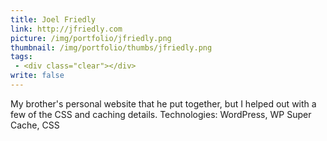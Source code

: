 ```yaml
---
title: Joel Friedly
link: http://jfriedly.com
picture: /img/portfolio/jfriedly.png
thumbnail: /img/portfolio/thumbs/jfriedly.png
tags:
 - <div class="clear"></div>
write: false
---
```


My brother's personal website that he put together, but I helped out with a few of the CSS and caching details.
Technologies: WordPress, WP Super Cache, CSS